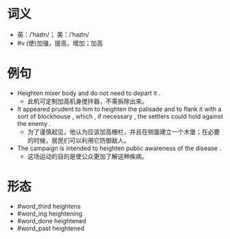 # 词义
- 英：/ˈhaɪtn/； 美：/ˈhaɪtn/
- #v (使)加强，提高，增加；加高
# 例句
- Heighten mixer body and do not need to depart it .
	- 此机可定制加高机身搅拌器，不需拆除出来。
- It appeared prudent to him to heighten the palisade and to flank it with a sort of blockhouse , which , if necessary , the settlers could hold against the enemy .
	- 为了谨慎起见，他认为应该加高栅栏，并且在侧面建立一个木堡；在必要的时候，居民们可以利用它防御敌人。
- The campaign is intended to heighten public awareness of the disease .
	- 这场运动的目的是使公众更加了解这种疾病。
# 形态
- #word_third heightens
- #word_ing heightening
- #word_done heightened
- #word_past heightened
